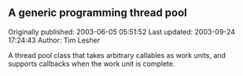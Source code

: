 ## A generic programming thread pool 
Originally published: 2003-06-05 05:51:52 
Last updated: 2003-09-24 17:24:43 
Author: Tim Lesher 
 
A thread pool class that takes arbitrary callables as work units, and supports callbacks when the work unit is complete.